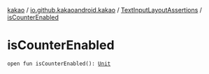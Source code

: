 [kakao](../../index.md) / [io.github.kakaoandroid.kakao](../index.md) / [TextInputLayoutAssertions](index.md) / [isCounterEnabled](./is-counter-enabled.md)

# isCounterEnabled

`open fun isCounterEnabled(): `[`Unit`](https://kotlinlang.org/api/latest/jvm/stdlib/kotlin/-unit/index.html)